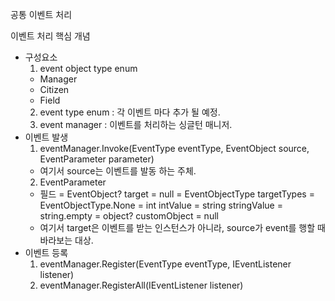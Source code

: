 공통 이벤트 처리

이벤트 처리 핵심 개념
- 구성요소
  1. event object type enum
    * Manager
    * Citizen
    * Field
  2. event type enum : 각 이벤트 마다 추가 될 예정.
  3. event manager : 이벤트를 처리하는 싱글턴 매니저.
- 이벤트 발생
  1. eventManager.Invoke(EventType eventType, EventObject source, EventParameter parameter)
    * 여기서 source는 이벤트를 발동 하는 주체.
  2. EventParameter
    * 필드
      = EventObject? target = null
      = EventObjectType targetTypes = EventObjectType.None
      = int intValue
      = string stringValue = string.empty
      = object? customObject = null
    * 여기서 target은 이벤트를 받는 인스턴스가 아니라, source가 event를 행할 때 바라보는 대상.
- 이벤트 등록
  1. eventManager.Register(EventType eventType, IEventListener listener)
  2. eventManager.RegisterAll(IEventListener listener)

